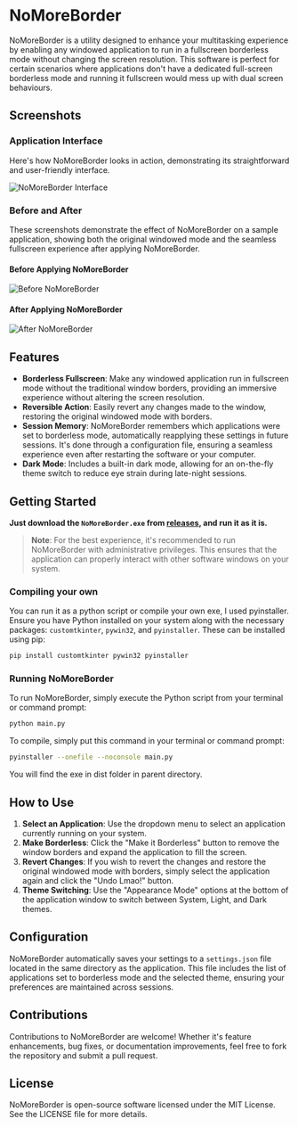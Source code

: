 # NoMoreBorder

NoMoreBorder is a utility designed to enhance your multitasking experience by enabling any windowed application to run in a fullscreen borderless mode without changing the screen resolution. This software is perfect for certain scenarios where applications don't have a dedicated full-screen borderless mode and running it fullscreen would mess up with dual screen behaviours.

## Screenshots

### Application Interface

Here's how NoMoreBorder looks in action, demonstrating its straightforward and user-friendly interface.

![NoMoreBorder Interface](https://github.com/invcble/NoMoreBorder/blob/5e8ab8f751b4fd328d6e0698853f603cf4200e0a/pictures/NoMoreBorder.png)

### Before and After

These screenshots demonstrate the effect of NoMoreBorder on a sample application, showing both the original windowed mode and the seamless fullscreen experience after applying NoMoreBorder.

#### Before Applying NoMoreBorder

![Before NoMoreBorder](https://github.com/invcble/NoMoreBorder/blob/5e8ab8f751b4fd328d6e0698853f603cf4200e0a/pictures/From.png)

#### After Applying NoMoreBorder

![After NoMoreBorder](https://github.com/invcble/NoMoreBorder/blob/5e8ab8f751b4fd328d6e0698853f603cf4200e0a/pictures/To.png)

## Features

- **Borderless Fullscreen**: Make any windowed application run in fullscreen mode without the traditional window borders, providing an immersive experience without altering the screen resolution.
- **Reversible Action**: Easily revert any changes made to the window, restoring the original windowed mode with borders.
- **Session Memory**: NoMoreBorder remembers which applications were set to borderless mode, automatically reapplying these settings in future sessions. It's done through a configuration file, ensuring a seamless experience even after restarting the software or your computer.
- **Dark Mode**: Includes a built-in dark mode, allowing for an on-the-fly theme switch to reduce eye strain during late-night sessions.

## **Getting Started**

**Just download the `NoMoreBorder.exe` from [releases](https://github.com/invcble/NoMoreBorder/releases), and run it as it is.**

> **Note**: For the best experience, it's recommended to run NoMoreBorder with administrative privileges. This ensures that the application can properly interact with other software windows on your system.

### Compiling your own

You can run it as a python script or compile your own exe, I used pyinstaller. Ensure you have Python installed on your system along with the necessary packages: `customtkinter`, `pywin32`, and `pyinstaller`. These can be installed using pip:

```bash
pip install customtkinter pywin32 pyinstaller
```

### Running NoMoreBorder

To run NoMoreBorder, simply execute the Python script from your terminal or command prompt:

```bash
python main.py
```
To compile, simply put this command in your terminal or command prompt:

```bash
pyinstaller --onefile --noconsole main.py
```

You will find the exe in dist folder in parent directory.

## How to Use

1. **Select an Application**: Use the dropdown menu to select an application currently running on your system.
2. **Make Borderless**: Click the "Make it Borderless" button to remove the window borders and expand the application to fill the screen.
3. **Revert Changes**: If you wish to revert the changes and restore the original windowed mode with borders, simply select the application again and click the "Undo Lmao!" button.
4. **Theme Switching**: Use the "Appearance Mode" options at the bottom of the application window to switch between System, Light, and Dark themes.

## Configuration

NoMoreBorder automatically saves your settings to a `settings.json` file located in the same directory as the application. This file includes the list of applications set to borderless mode and the selected theme, ensuring your preferences are maintained across sessions.

## Contributions

Contributions to NoMoreBorder are welcome! Whether it's feature enhancements, bug fixes, or documentation improvements, feel free to fork the repository and submit a pull request.

## License

NoMoreBorder is open-source software licensed under the MIT License. See the LICENSE file for more details.
